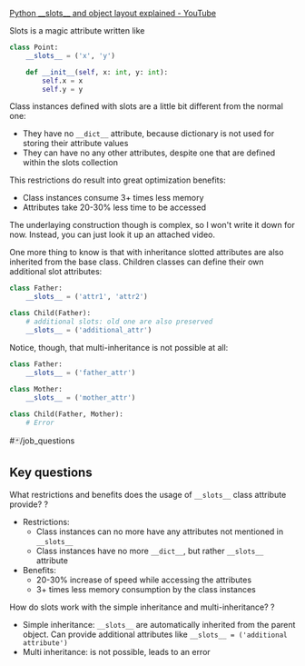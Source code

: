 [Python \_\_slots\_\_ and object layout explained - YouTube](https://www.youtube.com/watch?v=Iwf17zsDAnY)

Slots is a magic attribute written like 
```python
class Point:
	__slots__ = ('x', 'y')

	def __init__(self, x: int, y: int):
		self.x = x
		self.y = y
```

Class instances defined with slots are a little bit different from the normal one:
- They have no `__dict__` attribute, because dictionary is not used for storing their attribute values
- They can have no any other attributes, despite one that are defined within the slots collection

This restrictions do result into great optimization benefits:
- Class instances consume 3+ times less memory
- Attributes take 20-30% less time to be accessed

The underlaying construction though is complex, so I won't write it down for now. Instead, you can just look it up an attached video.

One more thing to know is that with inheritance slotted attributes are also inherited from the base class. Children classes can define their own additional slot attributes:
```python
class Father:
	__slots__ = ('attr1', 'attr2')

class Child(Father):
	# additional slots: old one are also preserved
	__slots__ = ('additional_attr')
```

Notice, though, that multi-inheritance is not possible at all:
```python
class Father:
	__slots__ = ('father_attr')
	
class Mother:
	__slots__ = ('mother_attr')

class Child(Father, Mother):
	# Error
```


#🃏/job_questions 
## Key questions

What restrictions and benefits does the usage of `__slots__` class attribute provide?
?
- Restrictions:
	- Class instances can no more have any attributes not mentioned in `__slots__`
	- Class instances have no more `__dict__`, but rather `__slots__` attribute
- Benefits:
	- 20-30% increase of speed while accessing the attributes
	- 3+ times less memory consumption by the class instances


How do slots work with the simple inheritance and multi-inheritance?
?
- Simple inheritance: `__slots__` are automatically inherited from the parent object. Can provide additional attributes like
   `__slots__ = ('additional attribute')`
- Multi inheritance: is not possible, leads to an error

